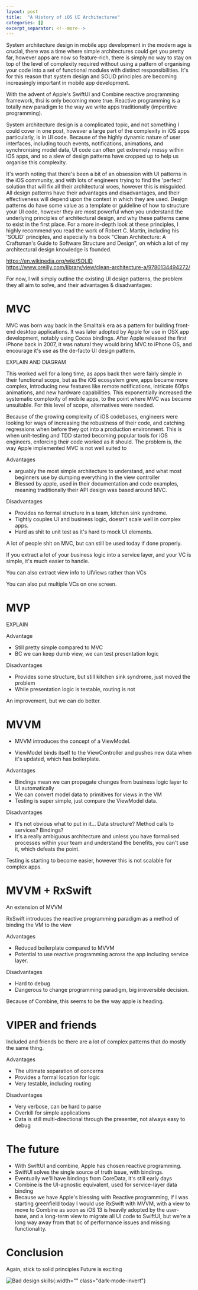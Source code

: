 ```yaml
---
layout: post
title:  "A History of iOS UI Architectures"
categories: []
excerpt_separator: <!--more-->
---
```


System architecture design in mobile app development in the modern age is crucial, there was a time where simple architectures could get you pretty far, however apps are now so feature-rich, there is simply no way to stay on top of the level of complexity required without using a pattern of organising your code into a set of functional modules with distinct responsibilities. It's for this reason that system design and SOLID principles are becoming increasingly important in mobile app development.

<!--more-->

With the advent of Apple's SwiftUI and Combine reactive programming framework, thsi is only becoming more true. Reactive programming is a totally new paradigm to the way we write apps traditionally (imperitive programming).

System architecture design is a complicated topic, and not something I could cover in one post, however a large part of the complexity in iOS apps particularly, is in UI code. Because of the highly dynamic nature of user interfaces, including touch events, notifications, animations, and synchronising model data, UI code can often get extremely messy within iOS apps, and so a slew of design patterns have cropped up to help us organise this complexity.

It's worth noting that there's been a bit of an obsession with UI patterns in the iOS community, and with lots of engineers trying to find the 'perfect' solution that will fix all their architectural woes, however this is misguided. All design patterns have their advantages and disadvantages, and their effectiveness will depend upon the context in which they are used. Design patterns do have some value as a template or guideline of how to structure your UI code, however they are most powerful when you understand the underlying principles of architectural design, and why these patterns came to exist in the first place. For a more in-depth look at these principles, I highly recommend you read the work of Robert C. Martin, including his 'SOLID' principles, and especially his book "Clean Architecture: A Craftsman's Guide to Software Structure and Design", on which a lot of my architectural design knowledge is founded.

https://en.wikipedia.org/wiki/SOLID
https://www.oreilly.com/library/view/clean-architecture-a/9780134494272/

For now, I will simply outline the existing UI design patterns, the problem they all aim to solve, and their advantages & disadvantages:

# MVC

MVC was born way back in the Smalltalk era as a pattern for building front-end desktop applications. It was later adopted by Apple for use in OSX app development, notably using Cocoa bindings. After Apple released the first iPhone back in 2007, it was natural they would bring MVC to iPhone OS, and encourage it's use as the de-facto UI design pattern.


EXPLAIN AND DIAGRAM



This worked well for a long time, as apps back then were fairly simple in their functional scope, but as the iOS ecosystem grew, apps became more complex, introducing new features like remote notifications, intricate 60fps animations, and new hardware capabilities. This exponentially increased the systematic complexity of mobile apps, to the point where MVC was became unsuitable. For this level of scope, alternatives were needed.

Because of the growing complexity of iOS codebases, engineers were looking for ways of increasing the robustness of their code, and catching regressions when before they got into a production environment. This is when unit-testing and TDD started becoming popular tools for iOS engineers, enforcing their code worked as it should. The problem is, the way Apple implemented MVC is not well suited to 

Advantages
- arguably the most simple architecture to understand, and what most beginners use by dumping everything in the view controller
- Blessed by apple, used in their documentation and code examples, meaning traditionally their API design was based around MVC.

Disadvantages
- Provides no formal structure in a team, kitchen sink syndrome.
- Tightly couples UI and business logic, doesn't scale well in complex apps.
- Hard as shit to unit test as it's hard to mock UI elements.

A lot of people shit on MVC, but can still be used today if done properly.

If you extract a lot of your business logic into a service layer, and your VC is simple, it's much easier to handle.

You can also extract view info to UIViews rather than VCs

You can also put multiple VCs on one screen.

# MVP

EXPLAIN

Advantage
- Still pretty simple compared to MVC
- BC we can keep dumb view, we can test presentation logic

Disadvantages
- Provides some structure, but still kitchen sink syndrome, just moved the problem
- While presentation logic is testable, routing is not

An improvement, but we can do better.

# MVVM

- MVVM introduces the concept of a ViewModel.

- ViewModel binds itself to the ViewController and pushes new data when it's updated, which has boilerplate.

Advantages
- Bindings mean we can propagate changes from business logic layer to UI automatically
- We can convert model data to primitives for views in the VM
- Testing is super simple, just compare the ViewModel data.

Disadvantages
- It's not obvious what to put in it... Data structure? Method calls to services? Bindings?
- It's a really ambiguous architecture and unless you have formalised processes within your team and understand the benefits, you can't use it, which defeats the point.

Testing is starting to become easier, however this is not scalable for complex apps.

# MVVM + RxSwift

An extension of MVVM

RxSwift introduces the reactive programming paradigm as a method of binding the VM to the view

Advantages
- Reduced boilerplate compared to MVVM
- Potential to use reactive programming across the app including service layer.

Disadvantages
- Hard to debug
- Dangerous to change programming paradigm, big irreversible decision.

Because of Combine, this seems to be the way apple is heading.

# VIPER and friends

Included and friends bc there are a lot of complex patterns that do mostly the same thing.

Advantages
- The ultimate separation of concerns
- Provides a formal location for logic
- Very testable, including routing

Disadvantages
- Very verbose, can be hard to parse
- Overkill for simple applications
- Data is still multi-directional through the presenter, not always easy to debug

# The future

- With SwiftUI and combine, Apple has chosen reactive programming.
- SwiftUI solves the single source of truth issue, with bindings.
- Eventually we'll have bindings from CoreData, it's still early days
- Combine is the UI-agnostic equivalent, used for service-layer data binding
- Because we have Apple's blessing with Reactive programming, if I was starting greenfield today I would use RxSwift with MVVM, with a view to move to Combine as soon as iOS 13 is heavily adopted by the user-base, and a long-term view to migrate all UI code to SwiftUI, but we're a long way away from that bc of performance issues and missing functionality.

# Conclusion

Again, stick to solid principles
Future is exciting


![Bad design skills](/images/diagram.png){:width="" class="dark-mode-invert"}
